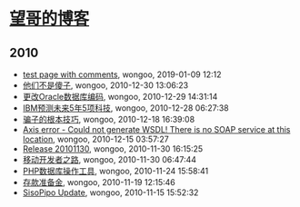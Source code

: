 # [望哥的博客](http://blog.sisopipo.com)

## 2010
* [test page with comments](/2010/2010-test), wongoo, 2019-01-09 12:12
* [他们不是傻子](/2010/2010-12-30-they_are_not_stupid), wongoo, 2010-12-30 13:06:23
* [更改Oracle数据库编码](/2010/2010-12-29-change_oracle_character), wongoo, 2010-12-29 14:31:14
* [IBM预测未来5年5项科技](/2010/2010-12-28-ibm_future_tech_of_next_5_years), wongoo, 2010-12-28 06:27:38
* [骗子的根本技巧](/2010/2010-12-18-the_basic_skill_of_cheater), wongoo, 2010-12-18 16:39:08
* [Axis error - Could not generate WSDL! There is no SOAP service at this location](/2010/2010-12-15-axis-wsdl-error), wongoo, 2010-12-15 03:57:27
* [Release 20101130](/2010/2010-11-30-release-20101130), wongoo, 2010-11-30 16:15:25
* [移动开发者之路](/2010/2010-11-30-mobile_developer_journey), wongoo, 2010-11-30 06:47:44
* [PHP数据库操作工具](/2010/2010-11-24-php_db_access_tool), wongoo, 2010-11-24 15:58:41
* [存款准备金](/2010/2010-11-19-deposit-reserve), wongoo, 2010-11-19 12:15:46
* [SisoPipo Update](/2010/2010-11-15-sisopipoupdate), wongoo, 2010-11-15 15:52:32
